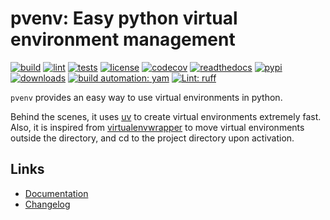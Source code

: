# pvenv: Easy python virtual environment management

[![build][build_badge]][build_url]
[![lint][lint_badge]][lint_url]
[![tests][tests_badge]][tests_url]
[![license][licence_badge]][licence_url]
[![codecov][codecov_badge]][codecov_url]
[![readthedocs][readthedocs_badge]][readthedocs_url]
[![pypi][pypi_badge]][pypi_url]
[![downloads][pepy_badge]][pepy_url]
[![build automation: yam][yam_badge]][yam_url]
[![Lint: ruff][ruff_badge]][ruff_url]

`pvenv` provides an easy way to use virtual environments in python.

Behind the scenes, it uses [uv] to create virtual environments extremely fast. Also, it is inspired from
[virtualenvwrapper] to move virtual environments outside the directory, and cd to the project directory
upon activation.

## Links

-   [Documentation]
-   [Changelog]

[build_badge]: https://github.com/spapanik/pvenv/actions/workflows/build.yml/badge.svg
[build_url]: https://github.com/spapanik/pvenv/actions/workflows/build.yml
[lint_badge]: https://github.com/spapanik/pvenv/actions/workflows/lint.yml/badge.svg
[lint_url]: https://github.com/spapanik/pvenv/actions/workflows/lint.yml
[tests_badge]: https://github.com/spapanik/pvenv/actions/workflows/tests.yml/badge.svg
[tests_url]: https://github.com/spapanik/pvenv/actions/workflows/tests.yml
[licence_badge]: https://img.shields.io/pypi/l/pvenv
[licence_url]: https://p-venv.readthedocs.io/en/stable/LICENSE/
[codecov_badge]: https://codecov.io/github/spapanik/pvenv/graph/badge.svg?token=Q20F84BW72
[codecov_url]: https://codecov.io/github/spapanik/pvenv
[readthedocs_badge]: https://readthedocs.org/projects/p-venv/badge/?version=latest
[readthedocs_url]: https://p-venv.readthedocs.io/en/latest/
[pypi_badge]: https://img.shields.io/pypi/v/pvenv
[pypi_url]: https://pypi.org/project/pvenv
[pepy_badge]: https://pepy.tech/badge/pvenv
[pepy_url]: https://pepy.tech/project/pvenv
[black_badge]: https://img.shields.io/badge/code%20style-black-000000.svg
[black_url]: https://github.com/psf/black
[yam_badge]: https://img.shields.io/badge/build%20automation-yamk-success
[yam_url]: https://github.com/spapanik/yamk
[ruff_badge]: https://img.shields.io/endpoint?url=https://raw.githubusercontent.com/charliermarsh/ruff/main/assets/badge/v1.json
[ruff_url]: https://github.com/charliermarsh/ruff
[uv]: https://docs.astral.sh/uv/
[virtualenvwrapper]: https://virtualenvwrapper.readthedocs.io/en/stable/
[Documentation]: https://p-venv.readthedocs.io/en/stable/
[Changelog]: https://p-venv.readthedocs.io/en/stable/CHANGELOG/
